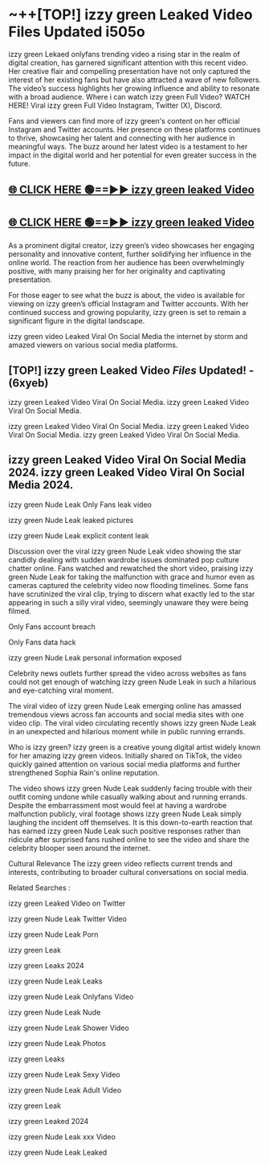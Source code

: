 # ~++[TOP!] izzy green Leaked Video Files Updated i505o

 izzy green Lekaed onlyfans trending video a rising star in the realm of digital creation, has garnered significant attention with this recent video. Her creative flair and compelling presentation have not only captured the interest of her existing fans but have also attracted a wave of new followers. The video’s success highlights her growing influence and ability to resonate with a broad audience.
Where i can watch  izzy green Full Video? WATCH HERE! Viral  izzy green Full Video Instagram, Twitter (X), Discord.


Fans and viewers can find more of  izzy green's content on her official Instagram and Twitter accounts. Her presence on these platforms continues to thrive, showcasing her talent and connecting with her audience in meaningful ways. The buzz around her latest video is a testament to her impact in the digital world and her potential for even greater success in the future.


## [🌐 CLICK HERE 🟢==►►  izzy green leaked Video ](https://onlyclips.site?title=izzy_green&ref=git)

## [🌐 CLICK HERE 🟢==►►  izzy green leaked Video ](https://onlyclips.site?title=izzy_green&ref=git)


As a prominent digital creator,  izzy green’s video showcases her engaging personality and innovative content, further solidifying her influence in the online world. The reaction from her audience has been overwhelmingly positive, with many praising her for her originality and captivating presentation.

For those eager to see what the buzz is about, the video is available for viewing on  izzy green’s official Instagram and Twitter accounts. With her continued success and growing popularity,  izzy green is set to remain a significant figure in the digital landscape.


  izzy green video Leaked Viral On Social Media the internet by storm and amazed viewers on various social media platforms.


## [TOP!]  izzy green Leaked Video *Files* Updated! - (6xyeb) 

 izzy green Leaked Video Viral On Social Media. izzy green Leaked Video Viral On Social Media.

 izzy green Leaked Video Viral On Social Media. izzy green Leaked Video Viral On Social Media. izzy green Leaked Video Viral On Social Media.


##  izzy green Leaked Video Viral On Social Media 2024. izzy green Leaked Video Viral On Social Media 2024.
 izzy green Nude Leak Only Fans leak video

 izzy green Nude Leak leaked pictures

 izzy green Nude Leak explicit content leak

Discussion over the viral  izzy green Nude Leak video showing the star candidly dealing with sudden wardrobe issues dominated pop culture chatter online. Fans watched and rewatched the short video, praising  izzy green Nude Leak for taking the malfunction with grace and humor even as cameras captured the celebrity video now flooding timelines. Some fans have scrutinized the viral clip, trying to discern what exactly led to the star appearing in such a silly viral video, seemingly unaware they were being filmed.


Only Fans account breach

Only Fans data hack

 izzy green Nude Leak personal information exposed

Celebrity news outlets further spread the video across websites as fans could not get enough of watching  izzy green Nude Leak in such a hilarious and eye-catching viral moment.


The viral video of  izzy green Nude Leak emerging online has amassed tremendous views across fan accounts and social media sites with one video clip. The viral video circulating recently shows  izzy green Nude Leak in an unexpected and hilarious moment while in public running errands.


Who is  izzy green?  izzy green is a creative young digital artist widely known for her amazing  izzy green videos. Initially shared on TikTok, the video quickly gained attention on various social media platforms and further strengthened Sophia Rain's online reputation.

The video shows  izzy green Nude Leak suddenly facing trouble with their outfit coming undone while casually walking about and running errands. Despite the embarrassment most would feel at having a wardrobe malfunction publicly, viral footage shows  izzy green Nude Leak simply laughing the incident off themselves. It is this down-to-earth reaction that has earned  izzy green Nude Leak such positive responses rather than ridicule after surprised fans rushed online to see the video and share the celebrity blooper seen around the internet.

Cultural Relevance The  izzy green video reflects current trends and interests, contributing to broader cultural conversations on social media.

Related Searches :

 izzy green Leaked Video on Twitter

 izzy green Nude Leak Twitter Video

 izzy green Nude Leak Porn

 izzy green Leak 

 izzy green Leaks 2024

 izzy green Nude Leak Leaks

 izzy green Nude Leak Onlyfans Video

 izzy green Nude Leak Nude

 izzy green Nude Leak Shower Video

 izzy green Nude Leak Photos

 izzy green Leaks

 izzy green Nude Leak Sexy Video

 izzy green Nude Leak Adult Video

 izzy green Leak

 izzy green Leaked 2024

 izzy green Nude Leak xxx Video

 izzy green Nude Leak Leaked